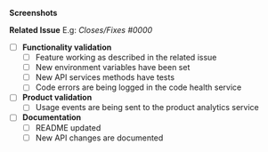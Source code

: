 **Screenshots**

**Related Issue**
E.g: *Closes/Fixes #0000*

- [ ]  **Functionality validation**
    - [ ]  Feature working as described in the related issue
    - [ ]  New environment variables have been set
    - [ ]  New API services methods have tests
    - [ ]  Code errors are being logged in the code health service
- [ ]  **Product validation**
    - [ ]  Usage events are being sent to the product analytics service
- [ ] **Documentation**
    - [ ] README updated
    - [ ] New API changes are documented
